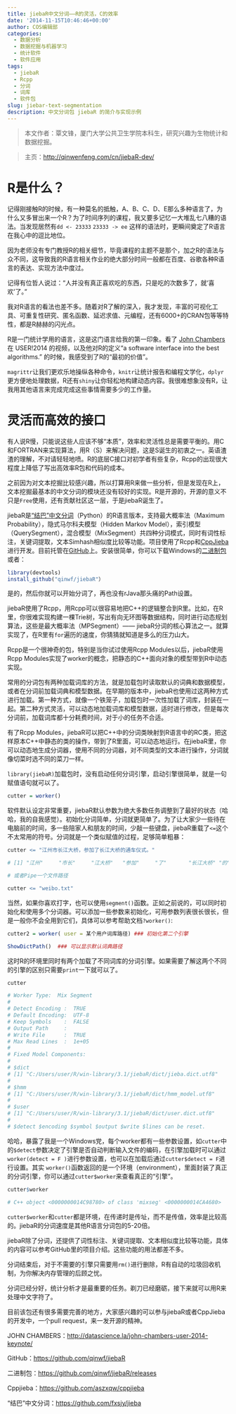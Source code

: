 ```yaml
---
title: jiebaR中文分词——R的灵活，C的效率
date: '2014-11-15T10:46:46+00:00'
author: COS编辑部
categories:
  - 数据分析
  - 数据挖掘与机器学习
  - 统计软件
  - 软件应用
tags:
  - jiebaR
  - Rcpp
  - 分词
  - 词库
  - 软件包
slug: jiebar-text-segmentation
description: 中文分词包 jiebaR 的简介与实现示例
---
```


> 本文作者：覃文锋，厦门大学公共卫生学院本科生，研究兴趣为生物统计和数据挖掘。

> 主页：<http://qinwenfeng.com/cn/jiebaR-dev/>

# R是什么？

记得刚接触R的时候，有一种莫名的抵触，A、B、C、D、E那么多种语言了，为什么又多冒出来一个R？为了时间序列的课程，我又要多记忆一大堆乱七八糟的语法。当发现居然有`dd <- 23333` `23333 -> ee` 这样的语法时，更瞬间奠定了R语言在我心中的逗比地位。

因为老师没有专门教授R的相关细节，毕竟课程的主题不是那个，加之R的语法与众不同，这导致我的R语言相关作业的绝大部分时间一般都在百度、谷歌各种R语言的表达、实现方法中度过。

记得有位哲人说过：“人并没有真正喜欢吃的东西，只是吃的次数多了，就‘喜欢’了。”

我对R语言的看法也差不多。随着对R了解的深入，我才发现，丰富的可视化工具、可重复性研究、匿名函数、延迟求值、元编程，还有6000+的CRAN包等等特性，都是R赫赫的闪光点。

R是一门统计学用的语言，这是这门语言给我的第一印象。看了 [John Chambers](http://datascience.la/john-chambers-user-2014-keynote/) 在 USER!2014 的视频，以及他对R的定义“a software interface into the best algorithms.” 的时候，我感受到了R的“最初的价值”。

`magrittr`让我们更欢乐地操纵各种命令，`knitr`让统计报告和编程文学化，`dplyr`更方便地处理数据，R还有`shiny`让你轻松地构建动态内容。我很难想象没有R，让我用其他语言来完成完成这些事情需要多少的工作量。

# 灵活而高效的接口

有人说R慢，只能说这些人应该不够“本质”，效率和灵活性总是需要平衡的。用C和FORTRAN来实现算法，用R（S）来解决问题，这是S诞生的初衷之一。英语渣渣的理解，不对请轻轻地喷。R的底层C接口对初学者有些复杂，Rcpp的出现很大程度上降低了写出高效率R包和代码的成本。

之前因为对文本挖掘比较感兴趣，所以打算用R来做一些分析，但是发现在R上，文本挖掘最基本的中文分词的模块还没有较好的实现。R是开源的，开源的意义不只是`Free`使用，还有贡献社区这一层，于是jiebaR诞生了。

jiebaR是[“结巴”中文分词](https://github.com/fxsjy/jieba)（Python）的R语言版本，支持最大概率法（Maximum Probability），隐式马尔科夫模型（Hidden Markov Model），索引模型（QuerySegment），混合模型（MixSegment）共四种分词模式，同时有词性标注，关键词提取，文本Simhash相似度比较等功能。项目使用了Rcpp和[CppJieba](https://github.com/aszxqw/cppjieba)进行开发。目前托管在[GitHub](https://github.com/qinwf/jiebaR)上。安装很简单，你可以下载Windows的[二进制包](https://github.com/qinwf/jiebaR/releases)或者：

```r
library(devtools)
install_github("qinwf/jiebaR"）
```

是的，然后你就可以开始分词了，再也没有rJava那头痛的Path设置。

jiebaR使用了Rcpp，用Rcpp可以很容易地把C++的逻辑整合到R里。比如，在R里，你很难实现构建一棵Trie树，写出有向无环图等数据结构，同时进行动态规划算法，这些是最大概率法（MPSegment）—— jiebaR分词的核心算法之一。就算实现了，在R里有`for`遍历的速度，你猜猜就知道是多么的压力山大。

Rcpp是一个很神奇的包，特别是当你试过使用Rcpp Modules以后，jiebaR使用Rcpp Modules实现了worker的概念，把静态的C++面向对象的模型带到R中动态实现。

常用的分词包有两种加载词库的方法，就是加载包时读取默认的词典和数据模型，或者在分词前加载词典和模型数据。在早期的版本中，jiebaR也使用过这两种方式进行加载。第一种方式，就像一个铁笼子，加载包时一次性加载了词库，封装在一起。第二种方式灵活，可以动态地加载词库和模型数据，适时进行修改，但是每次分词前，加载词库都十分耗费时间，对于小的任务不合适。

有了Rcpp Modules，jiebaR可以把C++中的分词类映射到R语言中的RC类，把这样原本C++中静态的类的操作，带到了R里面，可以动态地运行。在jiebaR里，你可以动态地生成分词器，使用不同的分词器，对不同类型的文本进行操作，分词就像切菜时选不同的菜刀一样。

`library(jiebaR)`加载包时，没有启动任何分词引擎，启动引擎很简单，就是一句赋值语句就可以了。

```r
cutter = worker()
```

软件默认设定非常重要，jiebaR默认参数为绝大多数任务调整到了最好的状态（哈哈，我的自我感觉）。初始化分词简单，分词就更简单了。为了让大家少一些待在电脑前的时间，多一些陪家人和朋友的时间，少敲一些键盘，jiebaR重载了`<=`这个不太常用的符号。分词就是一个类似赋值的过程，足够简单粗暴：

```r
cutter <= "江州市长江大桥，参加了长江大桥的通车仪式。" 

# [1] "江州"     "市长"     "江大桥"   "参加"     "了"       "长江大桥" "的"       "通车"     "仪式"  

# 或者Pipe一个文件路径

cutter <= "weibo.txt"
```

当然，如果你喜欢打字，也可以使用`segment()`函数。正如之前说的，可以同时初始化和使用多个分词器。可以添加一些参数来初始化，可用参数列表很长很长，但是一般你不会全用到它们，具体可以参考帮助文档`?worker()`:

```r
cutter2 = worker( user = 某个用户词库路径) ### 初始化第二个引擎

ShowDictPath()  ### 可以显示默认词典路径
```

这时R的环境里同时有两个加载了不同词库的分词引擎。如果需要了解这两个不同的引擎的区别只需要`print`一下就可以了。

```r
cutter

# Worker Type:  Mix Segment
# 
# Detect Encoding :  TRUE
# Default Encoding:  UTF-8
# Keep Symbols    :  FALSE
# Output Path     :  
# Write File      :  TRUE
# Max Read Lines  :  1e+05
# 
# Fixed Model Components:  
# 
# $dict
# [1] "C:/Users/user/R/win-library/3.1/jiebaR/dict/jieba.dict.utf8"
# 
# $hmm
# [1] "C:/Users/user/R/win-library/3.1/jiebaR/dict/hmm_model.utf8"
# 
# $user
# [1] "C:/Users/user/R/win-library/3.1/jiebaR/dict/user.dict.utf8"
# 
# $detect $encoding $symbol $output $write $lines can be reset.
```

哈哈，暴露了我是一个Windows党，每个worker都有一些参数设置，如`cutter`中的`$detect`参数决定了引擎是否自动判断输入文件的编码，在引擎加载时可以通过`worker(detect = F )`进行参数设置，也可以在加载后通过`cutter$detect = F`进行设置。其实 `worker()`函数返回的是一个环境（environment），里面封装了真正的分词引擎，你可以通过`cutter$worker`来查看真正的“引擎”。

```r
cutter$worker

# C++ object <0000000014C98780> of class 'mixseg' <0000000014CA4680>
```

`cutter$worker`和`cutter`都是环境，在传递时是传址，而不是传值，效率是比较高的。jiebaR的分词速度是其他R语言分词包的5-20倍。

jiebaR除了分词，还提供了词性标注、关键词提取、文本相似度比较等功能，具体的内容可以参考GitHub里的项目介绍。这些功能的用法都差不多。

分词结束后，对于不需要的引擎只需要用`rm()`进行删除，R有自动的垃圾回收机制，为你解决内存管理的后顾之忧。

分词已经分好，统计分析才是最重要的任务。剃刀已经磨砺，接下来就可以用R来处理中文字符了。

目前该包还有很多需要完善的地方，大家感兴趣的可以参与jiebaR或者CppJieba的开发中，一个pull request，来一发开源的精神。

JOHN CHAMBERS：<http://datascience.la/john-chambers-user-2014-keynote/>
  
GitHub：<https://github.com/qinwf/jiebaR>
  
二进制包：<https://github.com/qinwf/jiebaR/releases>
  
Cppjieba：<https://github.com/aszxqw/cppjieba>
  
“结巴”中文分词：<https://github.com/fxsjy/jieba>
